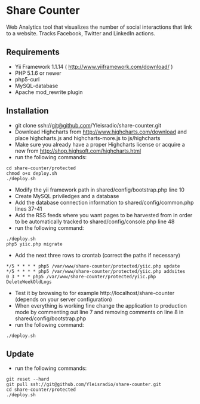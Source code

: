 # Share Counter
Web Analytics tool that visualizes the number of social interactions that link to a website.
Tracks Facebook, Twitter and LinkedIn actions.

## Requirements
- Yii Framework 1.1.14 ( http://www.yiiframework.com/download/ )
- PHP 5.1.6 or newer
- php5-curl
- MySQL-database
- Apache mod_rewrite plugin

## Installation
- git clone ssh://git@github.com/Yleisradio/share-counter.git
- Download Highcharts from http://www.highcharts.com/download and place highcharts.js and highcharts-more.js to js/highcharts
- Make sure you already have a proper Highcharts license or acquire a new from http://shop.highsoft.com/highcharts.html
- run the following commands:

```
cd share-counter/protected
chmod o+x deploy.sh
./deploy.sh
```

- Modify the yii framework path in shared/config/bootstrap.php line 10
- Create MySQL priviledges and a database
- Add the database connection information to shared/config/common.php lines 37-41
- Add the RSS feeds where you want pages to be harvested from in order to be automatically tracked to shared/config/console.php line 48
- run the following command:

```
./deploy.sh
php5 yiic.php migrate
```

- Add the next three rows to crontab (correct the paths if necessary)

```
*/5 * * * * php5 /var/www/share-counter/protected/yiic.php update
*/5 * * * * php5 /var/www/share-counter/protected/yiic.php addsites
0 3 * * * php5 /var/www/share-counter/protected/yiic.php DeleteWeekOldLogs
```

- Test it by browsing to for example http://localhost/share-counter (depends on your server configuration)
- When everything is working fine change the application to production mode by commenting out line 7 and removing comments on line 8 in shared/config/bootstrap.php
- run the following command:

```
./deploy.sh
```

## Update
- run the following commands:

```
git reset --hard
git pull ssh://git@github.com/Yleisradio/share-counter.git
cd share-counter/protected
./deploy.sh
```
